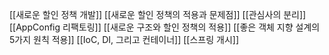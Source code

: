 [[새로운 할인 정책 개발]]
[[새로운 할인 정책의 적용과 문제점]]
[[관심사의 분리]]
[[AppConfig 리팩토링]]
[[새로운 구조와 할인 정책의 적용]]
[[좋은 객체 지향 설계의 5가지 원칙 적용]]
[[IoC, DI, 그리고 컨테이너]]
[[스프링 개시]]